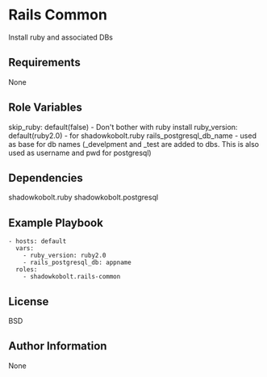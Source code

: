 Rails Common
========

Install ruby and associated DBs

Requirements
------------

None

Role Variables
--------------

skip_ruby: default(false) - Don't bother with ruby install
ruby_version: default(ruby2.0) - for shadowkobolt.ruby
rails_postgresql_db_name - used as base for db names (_develpment and _test are added to dbs.  This is also used as username and pwd for postgresql)

Dependencies
------------

shadowkobolt.ruby
shadowkobolt.postgresql

Example Playbook
-------------------------

    - hosts: default
      vars:
        - ruby_version: ruby2.0
        - rails_postgresql_db: appname
      roles:
        - shadowkobolt.rails-common

License
-------

BSD

Author Information
------------------

None
